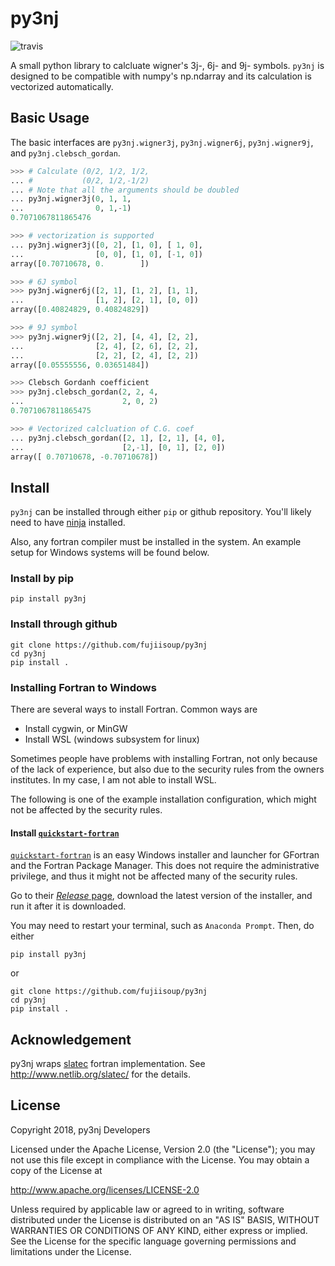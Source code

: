 # py3nj

![travis](https://travis-ci.org/fujiisoup/py3nj.svg?branch=master)

A small python library to calcluate wigner's 3j-, 6j- and 9j- symbols.
`py3nj` is designed to be compatible with numpy's np.ndarray and
its calculation is vectorized automatically.

## Basic Usage

The basic interfaces are `py3nj.wigner3j`, `py3nj.wigner6j`,
`py3nj.wigner9j`, and `py3nj.clebsch_gordan`.

```python
>>> # Calculate (0/2, 1/2, 1/2,
... #           (0/2, 1/2,-1/2)
... # Note that all the arguments should be doubled
... py3nj.wigner3j(0, 1, 1,
...                0, 1,-1)
0.7071067811865476

>>> # vectorization is supported
... py3nj.wigner3j([0, 2], [1, 0], [ 1, 0],
...                [0, 0], [1, 0], [-1, 0])
array([0.70710678, 0.        ])

>>> # 6J symbol
>>> py3nj.wigner6j([2, 1], [1, 2], [1, 1],
...                [1, 2], [2, 1], [0, 0])
array([0.40824829, 0.40824829])

>>> # 9J symbol
>>> py3nj.wigner9j([2, 2], [4, 4], [2, 2],
...                [2, 4], [2, 6], [2, 2],
...                [2, 2], [2, 4], [2, 2])
array([0.05555556, 0.03651484])

>>> Clebsch Gordanh coefficient
>>> py3nj.clebsch_gordan(2, 2, 4,
...                      2, 0, 2)
0.7071067811865475

>>> # Vectorized calcluation of C.G. coef
... py3nj.clebsch_gordan([2, 1], [2, 1], [4, 0],
...                      [2,-1], [0, 1], [2, 0])
array([ 0.70710678, -0.70710678])
```

## Install

`py3nj` can be installed through either `pip` or github repository.  You'll 
likely need to have [ninja](https://ninja-build.org/) installed.

Also, any fortran compiler must be installed in the system. 
An example setup for Windows systems will be found below.

### Install by pip
```
pip install py3nj
```

### Install through github

```
git clone https://github.com/fujiisoup/py3nj
cd py3nj
pip install .
```

### Installing Fortran to Windows

There are several ways to install Fortran. Common ways are
- Install cygwin, or MinGW
- Install WSL (windows subsystem for linux)

Sometimes people have problems with installing Fortran, not only because of the lack of experience, but also due to the security rules from the owners institutes.
In my case, I am not able to install WSL.

The following is one of the example installation configuration, which might not be affected by the security rules.

#### Install [`quickstart-fortran`](https://github.com/LKedward/quickstart-fortran)

[`quickstart-fortran`](https://github.com/LKedward/quickstart-fortran) is an easy Windows installer and launcher for GFortran and the Fortran Package Manager.
This does not require the administrative privilege, and thus it might not be affected many of the security rules.

Go to their [*Release* page](https://github.com/LKedward/quickstart-fortran/releases), download the latest version of the installer, and run it after it is downloaded.

You may need to restart your terminal, such as `Anaconda Prompt`.
Then, do either

```
pip install py3nj
```

or 

```
git clone https://github.com/fujiisoup/py3nj
cd py3nj
pip install .
```

## Acknowledgement

py3nj wraps [slatec](http://www.netlib.org/slatec/) fortran implementation.
See http://www.netlib.org/slatec/ for the details.

## License

Copyright 2018, py3nj Developers

Licensed under the Apache License, Version 2.0 (the "License");
you may not use this file except in compliance with the License.
You may obtain a copy of the License at

  http://www.apache.org/licenses/LICENSE-2.0

Unless required by applicable law or agreed to in writing, software
distributed under the License is distributed on an "AS IS" BASIS,
WITHOUT WARRANTIES OR CONDITIONS OF ANY KIND, either express or implied.
See the License for the specific language governing permissions and
limitations under the License.
